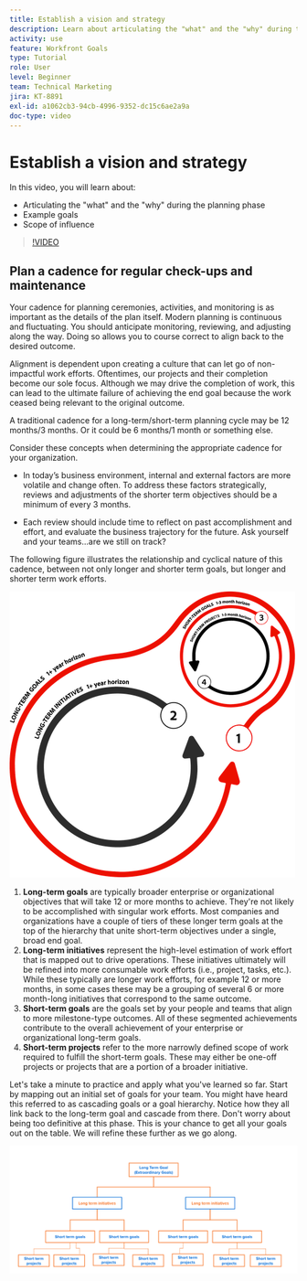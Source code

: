 ```yaml
---
title: Establish a vision and strategy
description: Learn about articulating the "what" and the "why" during the planning phase, example goals, and scope of influence.
activity: use
feature: Workfront Goals
type: Tutorial
role: User
level: Beginner
team: Technical Marketing
jira: KT-8891
exl-id: a1062cb3-94cb-4996-9352-dc15c6ae2a9a
doc-type: video
---
```

# Establish a vision and strategy

In this video, you will learn about:

* Articulating the "what" and the "why" during the planning phase
* Example goals
* Scope of influence

>[!VIDEO](https://video.tv.adobe.com/v/335185/?quality=12&learn=on)

## Plan a cadence for regular check-ups and maintenance

Your cadence for planning ceremonies, activities, and monitoring is as important as the details of the plan itself. Modern planning is continuous and fluctuating. You should anticipate monitoring, reviewing, and adjusting along the way. Doing so allows you to course correct to align back to the desired outcome. 

Alignment is dependent upon creating a culture that can let go of non-impactful work efforts. Oftentimes, our projects and their completion become our sole focus. Although we may drive the completion of work, this can lead to the ultimate failure of achieving the end goal because the work ceased being relevant to the original outcome.

A traditional cadence for a long-term/short-term planning cycle may be 12 months/3 months. Or it could be 6 months/1 month or something else. 

Consider these concepts when determining the appropriate cadence for your organization. 

* In today’s business environment, internal and external factors are more volatile and change often. To address these factors strategically, reviews and adjustments of the shorter term objectives should be a minimum of every 3 months.

* Each review should include time to reflect on past accomplishment and effort, and evaluate the business trajectory for the future. Ask yourself and your teams...are we still on track?

The following figure illustrates the relationship and cyclical nature of this cadence, between not only longer and shorter term goals, but longer and shorter term work efforts.

![A graphic of a strategic execution cycle](assets/02-workfront-goals-strategic-execution-cycle.png)

1. **Long-term goals** are typically broader enterprise or organizational objectives that will take 12 or more months to achieve. They're not likely to be accomplished with singular work efforts. Most companies and organizations have a couple of tiers of these longer term goals at the top of the hierarchy that unite short-term objectives under a single, broad end goal.
1. **Long-term initiatives** represent the high-level estimation of work effort that is mapped out to drive operations. These initiatives ultimately will be refined into more consumable work efforts (i.e., project, tasks, etc.). While these typically are longer work efforts, for example 12 or more months, in some cases these may be a grouping of several 6 or more month-long initiatives that correspond to the same outcome.
1. **Short-term goals** are the goals set by your people and teams that align to more milestone-type outcomes. All of these segmented achievements contribute to the overall achievement of your enterprise or organizational long-term goals.
1. **Short-term projects** refer to the more narrowly defined scope of work required to fulfill the short-term goals. These may either be one-off projects or projects that are a portion of a broader initiative.

<!--
Your turn graphic
-->

Let's take a minute to practice and apply what you've learned so far. Start by mapping out an initial set of goals for your team. You might have heard this referred to as cascading goals or a goal hierarchy. Notice how they all link back to the long-term goal and cascade from there. Don't worry about being too definitive at this phase. This is your chance to get all your goals out on the table. We will refine these further as we go along.

![A graphic of mapping outshort term and long term goals](assets/03-workfront-goals-goal-mapping.png)
